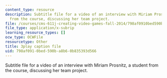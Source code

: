 ```yaml
---
content_type: resource
description: Subtitle file for a video of an interview with Miriam Prosnitz, a student
  from the course, discussing her team project.
file: /courses/cms-611j-creating-video-games-fall-2014/798af0910bed590ba8b60b835393d566_-3ixsZ7fBUI.vtt
file_type: application/x-subrip
learning_resource_types: []
ocw_type: OCWFile
resourcetype: Other
title: 3play caption file
uid: 798af091-0bed-590b-a8b6-0b835393d566
---
```

Subtitle file for a video of an interview with Miriam Prosnitz, a student from the course, discussing her team project.

